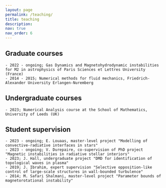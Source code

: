 ```yaml
---
layout: page
permalink: /teaching/
title: teaching
description: 
nav: true
nav_order: 6
---
```


## Graduate courses

    - 2022 - ongoing; Gas Dynamics and Magnetohydrodynamic instabilities for M2 in astrophysics of Paris Sciences et Lettres University (France)
    - 2014 - 2015; Numerical methods for fluid mechanics, Friedrich-Alexander University Erlangen-Nuremberg

## Undergraduate courses

    - 2023; Numerical Analysis course at the School of Mathematics, University of Leeds (UK)

## Student supervision

    - 2023 - ongoing; E. Louaas, master-level project "Modelling of convective-radiative interfaces in stars" 
    - 2023 - ongoing; V. Durepaire, co-supervision of PhD project "Magnetic instabilities in radiative stellar interiors"
    - 2023; J. Hall, undergraduate project "DMD for identification of topological waves in plasma"
    - 2019; J. Ibrahim, expert supervision "Selective opposition-like control of large-scale structures in wall-bounded turbulence"
    - 2014; M. Safari Shalmani, master-level project "Parameter bounds of magnetorotational instability"
